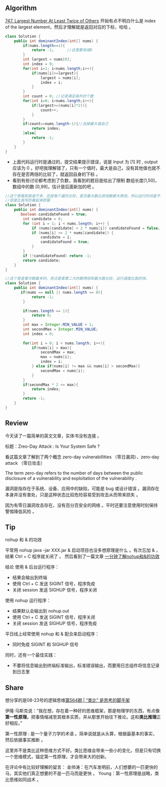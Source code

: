 ## Algorithm
[747. Largest Number At Least Twice of Others](https://leetcode.com/problems/largest-number-at-least-twice-of-others/)
开始有点不明白什么是 index of the largest element，然后才理解就是返回对应的下标，哈哈 。

```java
class Solution {
    public int dominantIndex(int[] nums) {
        if(nums.length==1){
            return -1;		//这里要改成0
        }
        int largest = nums[0];
        int index = 0;
        for(int i=1; i<nums.length;i++){
            if(nums[i]>=largest){
                largest = nums[i];
                index = i;
            }
        }
        int count = 0; //记录满足条件的个数
        for(int i=0; i<nums.length;i++){
            if(largest>=(nums[i]*2)){
                count++;
            } 
        }
        if(count==nums.length-1){//去掉最大值自己
            return index;
        }else{
            return -1;
        }
    }
}
```
- 上面代码运行时是通过的，提交结果提示错误，说是 Input 为 [1] 时 , output 应该为 0 。好吧我理解错了，只有一个值时，最大是自己，没有其他值也就不存在是否两倍的比较了，就返回自身的下标 。
- 看到有些讨论都考虑到了负数，我看到的题目是给出了限制 数组长度[1,50]，数组中的数 [0,99]，估计是后面新加的吧 。
```java
//这个思路和我差不多，还是每个遍历比较，是否最大数比其他数都大两倍。所以运行时间差不多。
//但是比我写的看起来舒服
class Solution {
    public int dominantIndex(int[] nums) {
       boolean candidateFound = true;
        int candidate = 0;
        for (int i = 1; i < nums.length; i++) {
            if (nums[candidate] < 2 * nums[i]) candidateFound = false;
            if (nums[i] >= 2 * nums[candidate]) {
                candidate = i;
                candidateFound = true;
            }
        }
        if (!candidateFound) return -1;
        return candidate;
    }
}
```
```java
//这个是查看次数最多的。亮点是拿第二大的数两倍和最大数比较，运行速度比我的快。
class Solution {
    public int dominantIndex(int[] nums) {
       if(nums == null || nums.length == 0){
            return -1;
        }
        
        if(nums.length == 1){
            return 0;
        }
        int max = Integer.MIN_VALUE + 1;
        int secondMax = Integer.MIN_VALUE;
        int index = 0;
        
        for(int i = 0; i < nums.length; i++){
            if(nums[i] > max){
                secondMax = max;
                max = nums[i];
                index = i;
            } else if(nums[i] != max && nums[i] > secondMax){
                secondMax = nums[i];
            }
        }
        if(secondMax * 2 <= max){
            return index;
        }
        return -1;
    }
}
```

## Review

今天读了一篇简单的英文文章，实体书没有连接 。

标题：Zreo-Day Attack : Is Your System Safe ?

看这篇文章了解到了两个概念 zero-day vulnerabillities （零日漏洞）、zero-day attack （零日攻击）

The term zero-day refers to the number of days between the public disclosure of a vulnerability and exploitation of the vulnerability .

漏洞是指存在于系统、设备、应用中的缺陷，可能是 bug 或设计错误 。漏洞存在本身并没有害处，只是这种状态比较危险容易受到攻击从而带来损失 。

因为有零日漏洞攻击存在，没有百分百安全的网络 。平时还要注意使用时刻保持警惕降低风险 。

## Tip

nohup 和 & 的功效

平常用 nohup java -jar XXX.jar & 启动项目也没多想原理是什么 。有次忘加 & ，结果 Ctrl + C 程序就关闭了 。 然后看到了一篇文章 [一分钟了解nohup和&的功效](https://mp.weixin.qq.com/s?__biz=MjM5ODYxMDA5OQ==&mid=2651961108&idx=1&sn=3fccc94c4307fa2306bae680d8570c18&chksm=bd2d02c88a5a8bde8944e383a3fb9b6d24461cf07ed5a65dbf774a2382bf1f318aca18df5572&mpshare=1&scene=1&srcid=0824q2x1CnD8oSeNB5XreMtN#rd)

结论
使用 & 后台运行程序：

- 结果会输出到终端
- 使用 Ctrl + C 发送 SIGINT 信号，程序免疫
- 关闭 session 发送 SIGHUP 信号，程序关闭

使用 nohup 运行程序：
- 结果默认会输出到 nohup.out
- 使用 Ctrl + C 发送 SIGINT 信号，程序关闭
- 关闭 session 发送 SIGHUP 信号，程序免疫

平日线上经常使用 nohup 和 & 配合来启动程序：
- 同时免疫 SIGINT 和 SIGHUP 信号

同时，还有一个最佳实践：
- 不要将信息输出到终端标准输出，标准错误输出，而要用日志组件将信息记录到日志里 



## Share

想分享的是08-23号的逻辑思维[第564期 | “类比” 是思考的脚手架](https://m.igetget.com/share/course/article/article_id/81746)

伊隆·马斯克说：“我在想，存在着一种好的思维框架，那是物理学的东西，有点像**第一性原理**。把事情缩减至其根本实质，并从那里开始往下推论。这和**类比推理**正好相反。”

第一性原理 : 是一个量子力学的术语 。简单说就是从头算，根据最基本的事实，然后依据事实推断 。

这里并不是类比这种思维方式不好。类比思维会带来一些小的变化，但是只有切换一个思维模式，锚定第一性原理，才会带来大的创新。

在评论中有比较好理解的留言：
金帅涛：在汽车发明前，人们想要的一匹更快的马，其实他们真正想要的不是一匹马而是更快 。
Young：第一性原理是战略，类比思维如同战术 。 